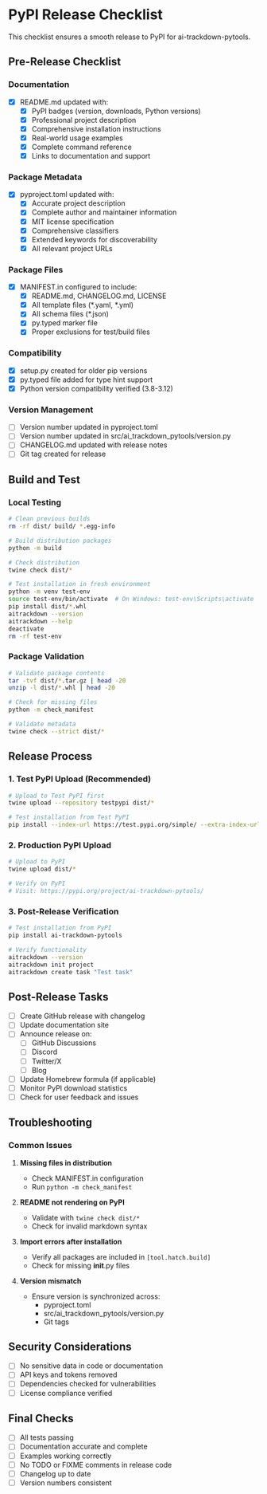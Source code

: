 # PyPI Release Checklist

This checklist ensures a smooth release to PyPI for ai-trackdown-pytools.

## Pre-Release Checklist

### Documentation
- [x] README.md updated with:
  - [x] PyPI badges (version, downloads, Python versions)
  - [x] Professional project description
  - [x] Comprehensive installation instructions
  - [x] Real-world usage examples
  - [x] Complete command reference
  - [x] Links to documentation and support

### Package Metadata
- [x] pyproject.toml updated with:
  - [x] Accurate project description
  - [x] Complete author and maintainer information
  - [x] MIT license specification
  - [x] Comprehensive classifiers
  - [x] Extended keywords for discoverability
  - [x] All relevant project URLs

### Package Files
- [x] MANIFEST.in configured to include:
  - [x] README.md, CHANGELOG.md, LICENSE
  - [x] All template files (*.yaml, *.yml)
  - [x] All schema files (*.json)
  - [x] py.typed marker file
  - [x] Proper exclusions for test/build files

### Compatibility
- [x] setup.py created for older pip versions
- [x] py.typed file added for type hint support
- [x] Python version compatibility verified (3.8-3.12)

### Version Management
- [ ] Version number updated in pyproject.toml
- [ ] Version number updated in src/ai_trackdown_pytools/version.py
- [ ] CHANGELOG.md updated with release notes
- [ ] Git tag created for release

## Build and Test

### Local Testing
```bash
# Clean previous builds
rm -rf dist/ build/ *.egg-info

# Build distribution packages
python -m build

# Check distribution
twine check dist/*

# Test installation in fresh environment
python -m venv test-env
source test-env/bin/activate  # On Windows: test-env\Scripts\activate
pip install dist/*.whl
aitrackdown --version
aitrackdown --help
deactivate
rm -rf test-env
```

### Package Validation
```bash
# Validate package contents
tar -tvf dist/*.tar.gz | head -20
unzip -l dist/*.whl | head -20

# Check for missing files
python -m check_manifest

# Validate metadata
twine check --strict dist/*
```

## Release Process

### 1. Test PyPI Upload (Recommended)
```bash
# Upload to Test PyPI first
twine upload --repository testpypi dist/*

# Test installation from Test PyPI
pip install --index-url https://test.pypi.org/simple/ --extra-index-url https://pypi.org/simple/ ai-trackdown-pytools
```

### 2. Production PyPI Upload
```bash
# Upload to PyPI
twine upload dist/*

# Verify on PyPI
# Visit: https://pypi.org/project/ai-trackdown-pytools/
```

### 3. Post-Release Verification
```bash
# Test installation from PyPI
pip install ai-trackdown-pytools

# Verify functionality
aitrackdown --version
aitrackdown init project
aitrackdown create task "Test task"
```

## Post-Release Tasks

- [ ] Create GitHub release with changelog
- [ ] Update documentation site
- [ ] Announce release on:
  - [ ] GitHub Discussions
  - [ ] Discord
  - [ ] Twitter/X
  - [ ] Blog
- [ ] Update Homebrew formula (if applicable)
- [ ] Monitor PyPI download statistics
- [ ] Check for user feedback and issues

## Troubleshooting

### Common Issues

1. **Missing files in distribution**
   - Check MANIFEST.in configuration
   - Run `python -m check_manifest`

2. **README not rendering on PyPI**
   - Validate with `twine check dist/*`
   - Check for invalid markdown syntax

3. **Import errors after installation**
   - Verify all packages are included in `[tool.hatch.build]`
   - Check for missing __init__.py files

4. **Version mismatch**
   - Ensure version is synchronized across:
     - pyproject.toml
     - src/ai_trackdown_pytools/version.py
     - Git tags

## Security Considerations

- [ ] No sensitive data in code or documentation
- [ ] API keys and tokens removed
- [ ] Dependencies checked for vulnerabilities
- [ ] License compliance verified

## Final Checks

- [ ] All tests passing
- [ ] Documentation accurate and complete
- [ ] Examples working correctly
- [ ] No TODO or FIXME comments in release code
- [ ] Changelog up to date
- [ ] Version numbers consistent
